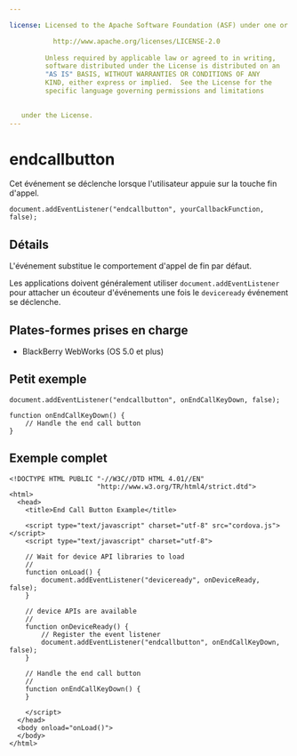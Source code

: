 ```yaml
---

license: Licensed to the Apache Software Foundation (ASF) under one or more contributor license agreements. See the NOTICE file distributed with this work for additional information regarding copyright ownership. The ASF licenses this file to you under the Apache License, Version 2.0 (the "License"); you may not use this file except in compliance with the License. You may obtain a copy of the License at

           http://www.apache.org/licenses/LICENSE-2.0
    
         Unless required by applicable law or agreed to in writing,
         software distributed under the License is distributed on an
         "AS IS" BASIS, WITHOUT WARRANTIES OR CONDITIONS OF ANY
         KIND, either express or implied.  See the License for the
         specific language governing permissions and limitations
    

   under the License.
---
```


# endcallbutton

Cet événement se déclenche lorsque l'utilisateur appuie sur la touche fin d'appel.

    document.addEventListener("endcallbutton", yourCallbackFunction, false);
    

## Détails

L'événement substitue le comportement d'appel de fin par défaut.

Les applications doivent généralement utiliser `document.addEventListener` pour attacher un écouteur d'événements une fois le `deviceready` événement se déclenche.

## Plates-formes prises en charge

*   BlackBerry WebWorks (OS 5.0 et plus)

## Petit exemple

    document.addEventListener("endcallbutton", onEndCallKeyDown, false);
    
    function onEndCallKeyDown() {
        // Handle the end call button
    }
    

## Exemple complet

    <!DOCTYPE HTML PUBLIC "-//W3C//DTD HTML 4.01//EN"
                          "http://www.w3.org/TR/html4/strict.dtd">
    <html>
      <head>
        <title>End Call Button Example</title>
    
        <script type="text/javascript" charset="utf-8" src="cordova.js"></script>
        <script type="text/javascript" charset="utf-8">
    
        // Wait for device API libraries to load
        //
        function onLoad() {
            document.addEventListener("deviceready", onDeviceReady, false);
        }
    
        // device APIs are available
        //
        function onDeviceReady() {
            // Register the event listener
            document.addEventListener("endcallbutton", onEndCallKeyDown, false);
        }
    
        // Handle the end call button
        //
        function onEndCallKeyDown() {
        }
    
        </script>
      </head>
      <body onload="onLoad()">
      </body>
    </html>